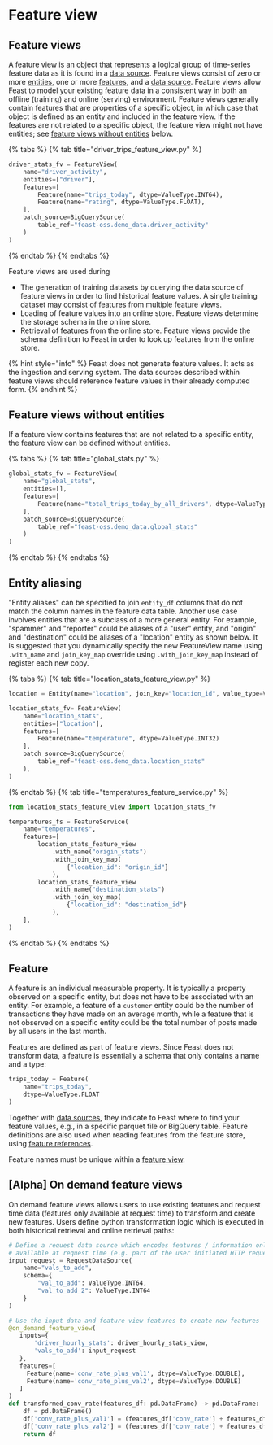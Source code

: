 # Feature view

## Feature views

A feature view is an object that represents a logical group of time-series feature data as it is found in a [data source](data-source.md). Feature views consist of zero or more [entities](entity.md), one or more [features](feature-view.md#feature), and a [data source](data-source.md). Feature views allow Feast to model your existing feature data in a consistent way in both an offline (training) and online (serving) environment. Feature views generally contain features that are properties of a specific object, in which case that object is defined as an entity and included in the feature view. If the features are not related to a specific object, the feature view might not have entities; see [feature views without entities](feature-view.md#feature-views-without-entities) below.

{% tabs %}
{% tab title="driver_trips_feature_view.py" %}
```python
driver_stats_fv = FeatureView(
    name="driver_activity",
    entities=["driver"],
    features=[
        Feature(name="trips_today", dtype=ValueType.INT64),
        Feature(name="rating", dtype=ValueType.FLOAT),
    ],
    batch_source=BigQuerySource(
        table_ref="feast-oss.demo_data.driver_activity"
    )
)
```
{% endtab %}
{% endtabs %}

Feature views are used during

* The generation of training datasets by querying the data source of feature views in order to find historical feature values. A single training dataset may consist of features from multiple feature views.
* Loading of feature values into an online store. Feature views determine the storage schema in the online store.
* Retrieval of features from the online store. Feature views provide the schema definition to Feast in order to look up features from the online store.

{% hint style="info" %}
Feast does not generate feature values. It acts as the ingestion and serving system. The data sources described within feature views should reference feature values in their already computed form.
{% endhint %}

## Feature views without entities

If a feature view contains features that are not related to a specific entity, the feature view can be defined without entities.

{% tabs %}
{% tab title="global_stats.py" %}
```python
global_stats_fv = FeatureView(
    name="global_stats",
    entities=[],
    features=[
        Feature(name="total_trips_today_by_all_drivers", dtype=ValueType.INT64),
    ],
    batch_source=BigQuerySource(
        table_ref="feast-oss.demo_data.global_stats"
    )
)
```
{% endtab %}
{% endtabs %}

## Entity aliasing

"Entity aliases" can be specified to join `entity_df` columns that do not match the column names in the feature data table. Another use case involves entities that are a subclass of a more general entity. For example, "spammer" and "reporter" could be aliases of a "user" entity, and "origin" and "destination" could be aliases of a "location" entity as shown below. It is suggested that you dynamically specify the new FeatureView name using `.with_name` and `join_key_map` override using `.with_join_key_map` instead of register each new copy.

{% tabs %}
{% tab title="location_stats_feature_view.py" %}
```python
location = Entity(name="location", join_key="location_id", value_type=ValueType.INT64)

location_stats_fv= FeatureView(
    name="location_stats",
    entities=["location"],
    features=[
        Feature(name="temperature", dtype=ValueType.INT32)
    ],
    batch_source=BigQuerySource(
        table_ref="feast-oss.demo_data.location_stats"
    ),
)
```
{% endtab %}
{% tab title="temperatures_feature_service.py" %}
```python
from location_stats_feature_view import location_stats_fv

temperatures_fs = FeatureService(
    name="temperatures",
    features=[
        location_stats_feature_view
            .with_name("origin_stats")
            .with_join_key_map(
                {"location_id": "origin_id"}
            ),
        location_stats_feature_view
            .with_name("destination_stats")
            .with_join_key_map(
                {"location_id": "destination_id"}
            ),
    ],
)
```
{% endtab %}
{% endtabs %}

## Feature

A feature is an individual measurable property. It is typically a property observed on a specific entity, but does not have to be associated with an entity. For example, a feature of a `customer` entity could be the number of transactions they have made on an average month, while a feature that is not observed on a specific entity could be the total number of posts made by all users in the last month.

Features are defined as part of feature views. Since Feast does not transform data, a feature is essentially a schema that only contains a name and a type:

```python
trips_today = Feature(
    name="trips_today",
    dtype=ValueType.FLOAT
)
```

Together with [data sources](data-source.md), they indicate to Feast where to find your feature values, e.g., in a specific parquet file or BigQuery table. Feature definitions are also used when reading features from the feature store, using [feature references](feature-retrieval.md#feature-references).

Feature names must be unique within a [feature view](feature-view.md#feature-view).

## \[Alpha] On demand feature views

On demand feature views allows users to use existing features and request time data (features only available at request time) to transform and create new features. Users define python transformation logic which is executed in both historical retrieval and online retrieval paths:

```python
# Define a request data source which encodes features / information only 
# available at request time (e.g. part of the user initiated HTTP request)
input_request = RequestDataSource(
    name="vals_to_add",
    schema={
        "val_to_add": ValueType.INT64,
        "val_to_add_2": ValueType.INT64
    }
)

# Use the input data and feature view features to create new features
@on_demand_feature_view(
   inputs={
       'driver_hourly_stats': driver_hourly_stats_view,
       'vals_to_add': input_request
   },
   features=[
     Feature(name='conv_rate_plus_val1', dtype=ValueType.DOUBLE),
     Feature(name='conv_rate_plus_val2', dtype=ValueType.DOUBLE)
   ]
)
def transformed_conv_rate(features_df: pd.DataFrame) -> pd.DataFrame:
    df = pd.DataFrame()
    df['conv_rate_plus_val1'] = (features_df['conv_rate'] + features_df['val_to_add'])
    df['conv_rate_plus_val2'] = (features_df['conv_rate'] + features_df['val_to_add_2'])
    return df
```

